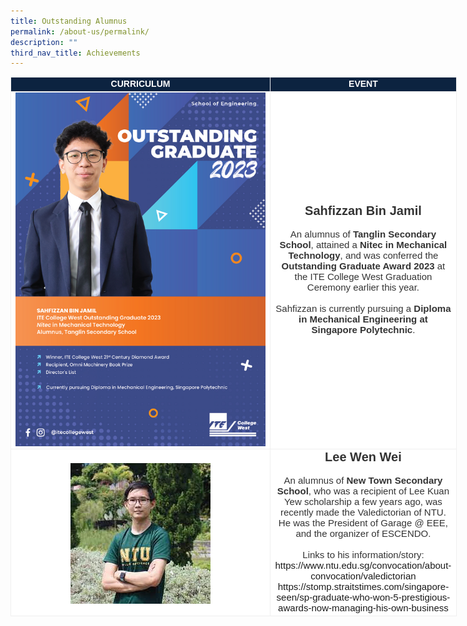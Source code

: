 ```yaml
---
title: Outstanding Alumnus
permalink: /about-us/permalink/
description: ""
third_nav_title: Achievements
---
```

<table class="tg" style="width:800px;border-collapse:collapse;table-layout:auto;border-color:#aaa;border-spacing:0;margin:0px;fixed">

<tbody>
	<tr><td style="width:100px;background-color:#0c2340;border-color:#efefef;border-style:solid;border-width:1px;color:#fff;font-family:Arial, sans-serif;font-size:14px;font-weight:bold;overflow:hidden;text-align:center;vertical-align:top;word-break:normal">CURRICULUM</td>

<td style="width:150px;background-color:#0c2340;border-color:#efefef;border-style:solid;border-width:1px;color:#fff;font-family:Arial, sans-serif;font-size:14px;font-weight:bold;overflow:hidden;text-align:center;vertical-align:top;word-break:normal">EVENT</td>	
</tr><tr>
	<td style="width:400px;background-color:#fff;border-color:#efefef;border-style:solid;border-width:1px;color:#333;font-family:Arial, sans-serif;font-size:14px;font-weight:bold;overflow:hidden;text-align:center;vertical-align:middle;word-break:normal">
		<img align="middle" style="margin-top:0px" src="/images/Outstanding%20Alumnus/230928%20sahfizzan%20bin%20jamil%20oa.png">
	</td>
	<td style="background-color:#fff;border-color:#efefef;border-style:solid;border-width:1px;color:#333;font-family:Arial, sans-serif;font-size:15px;font-weight:normal;overflow:hidden;text-align:center;vertical-align:middle;word-break:normal">
		<b style="font-size:20px">Sahfizzan Bin Jamil</b>
		<br><br>An alumnus of <b>Tanglin Secondary School</b>, attained a <b>Nitec in Mechanical Technology</b>, and was conferred the <b>Outstanding Graduate Award 2023</b> at the ITE College West Graduation Ceremony earlier this year.
		<br><br>Sahfizzan is currently pursuing a <b>Diploma in Mechanical Engineering at Singapore Polytechnic</b>.
	</td>
</tr>
	
<tr>
	<td style="background-color:#fff;border-color:#efefef;border-style:solid;border-width:1px;color:#333;font-family:Arial, sans-serif;font-size:14px;font-weight:bold;overflow:hidden;text-align:center;vertical-align:middle;word-break:normal">
		<img align="middle" style="margin-top:5px" src="/images/Outstanding%20Alumnus/230928%20lee%20wen%20wei.jpg">
	</td>
	<td style="background-color:#fff;border-color:#efefef;border-style:solid;border-width:1px;color:#333;font-family:Arial, sans-serif;font-size:15px;font-weight:normal;overflow:hidden;text-align:center;vertical-align:middle;word-break:normal">
		<b style="font-size:20px">Lee Wen Wei</b>
		<br><br>An alumnus of <b>New Town Secondary School</b>, who was a recipient of Lee Kuan Yew scholarship a few years ago, was recently made the Valedictorian of NTU.  He was the President of Garage @ EEE, and the organizer of ESCENDO.
		<br><br>Links to his information/story:
		<a>https://www.ntu.edu.sg/convocation/about-convocation/valedictorian
		</a>
		<a>https://stomp.straitstimes.com/singapore-seen/sp-graduate-who-won-5-prestigious-awards-now-managing-his-own-business
		</a></td>
</tr></tbody></table>